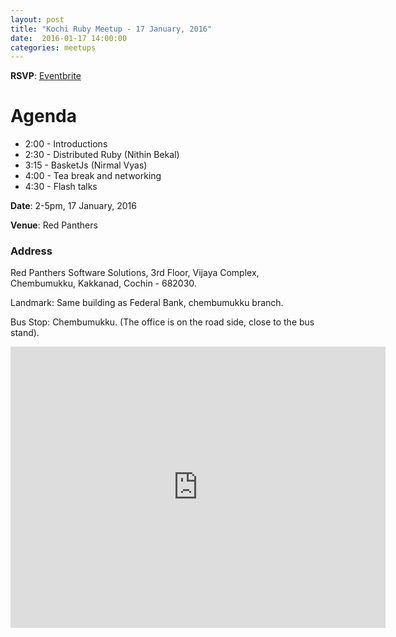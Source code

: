 ```yaml
---
layout: post
title: "Kochi Ruby Meetup - 17 January, 2016"
date:  2016-01-17 14:00:00
categories: meetups
---
```


**RSVP**:
[Eventbrite](http://www.eventbrite.com/e/kochi-ruby-meetup-17-jan-2016-tickets-20789119817)

# Agenda

* 2:00 - Introductions
* 2:30 - Distributed Ruby (Nithin Bekal)
* 3:15 - BasketJs (Nirmal Vyas)
* 4:00 - Tea break and networking
* 4:30 - Flash talks

**Date**: 2-5pm, 17 January, 2016

**Venue**: Red Panthers

### Address

Red Panthers Software Solutions,
3rd Floor, Vijaya Complex,
Chembumukku, Kakkanad,
Cochin - 682030.

Landmark: Same building as Federal Bank, chembumukku branch.

Bus Stop: Chembumukku. (The office is on the road side, close to the bus stand).

<iframe src="https://www.google.com/maps/embed?pb=!1m14!1m8!1m3!1d491.13368008387215!2d76.32293928472673!3d10.011123013051687!3m2!1i1024!2i768!4f13.1!3m3!1m2!1s0x3b080cfc6e54aa05%3A0xad82389814ee4d11!2sRed+Panthers!5e0!3m2!1sen!2sin!4v1426303712881" width="600" height="450" frameborder="0" style="border:0"></iframe>
